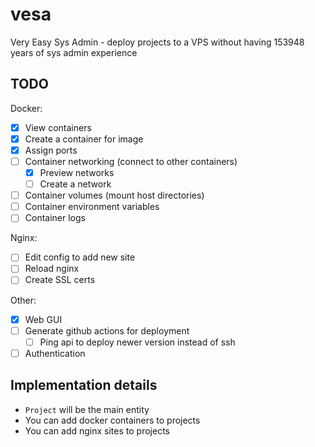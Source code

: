 # vesa
Very Easy Sys Admin - deploy projects to a VPS without having 153948 years of sys admin experience

## TODO
Docker:
- [X] View containers
- [X] Create a container for image
- [X] Assign ports
- [ ] Container networking (connect to other containers)
  - [X] Preview networks
  - [ ] Create a network
- [ ] Container volumes (mount host directories)
- [ ] Container environment variables
- [ ] Container logs

Nginx:
- [ ] Edit config to add new site
- [ ] Reload nginx
- [ ] Create SSL certs

Other:
- [X] Web GUI
- [ ] Generate github actions for deployment
  - [ ] Ping api to deploy newer version instead of ssh
- [ ] Authentication

## Implementation details

- `Project` will be the main entity
- You can add docker containers to projects
- You can add nginx sites to projects
